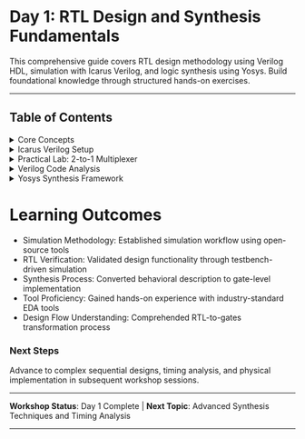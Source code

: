 # Day 1: RTL Design and Synthesis Fundamentals

This comprehensive guide covers RTL design methodology using Verilog HDL, simulation with Icarus Verilog, and logic synthesis using Yosys. Build foundational knowledge through structured hands-on exercises.

---

## Table of Contents

<details>
<summary>Core Concepts</summary>

### Simulator
A simulation engine validates digital circuit behavior by processing test vectors and generating outputs. Essential for pre-implementation verification.

### Design Module  
The primary Verilog implementation containing functional logic description of your digital circuit.

### Testbench Environment
A verification framework generating stimulus patterns and monitoring design responses for correctness validation.

```
Design Under Test (DUT) ←→ Testbench
        ↓
    Simulation Results
```

</details>

<details>
<summary>Icarus Verilog Setup</summary>

### Simulation Workflow
Icarus Verilog provides complete open-source simulation environment following this flow:

```
Verilog Source → iverilog Compiler → Executable → VCD Output → GTKWave Viewer
```

### Making new Directory
```bash
# Install required simulation tools
mkdir -p vsd/vlsi
cd vsd/vlsi
```

### Environment Preparation
```bash
# Clone workshop repository
git clone https://github.com/kunalg123/sky130RTLDesignAndSynthesisWorkshop.git
cd sky130RTLDesignAndSynthesisWorkshop/verilog_files
```

## Snapshot
<img width="1750" height="529" alt="RTL Design Flow Overview" src="https://github.com/user-attachments/assets/46977a0b-63fb-4ab4-8c76-c1d4881737e7" />

</details>

<details>
<summary>Practical Lab: 2-to-1 Multiplexer</summary>

### Simulation Execution Steps

```bash
# Compile design and testbench
iverilog good_mux.v tb_good_mux.v

# Execute simulation
./a.out

# Launch waveform viewer
gtkwave tb_good_mux.vcd
```

### Expected Simulation Results
The simulation generates timing diagrams showing multiplexer switching behavior based on select signal transitions.

<img width="1919" height="980" alt="GTKWave Waveform Analysis" src="https://github.com/user-attachments/assets/a030863c-a07f-4c28-9dc1-a8963547544a" />

</details>

<details>
<summary>Verilog Code Analysis</summary>

### Multiplexer Implementation
```verilog
module good_mux (input i0, input i1, input sel, output reg y);
always @ (*)
begin
    if(sel)
        y <= i1;
    else 
        y <= i0;
end
endmodule
```

## Snapshot 

<img width="1409" height="984" alt="Screenshot 2025-09-26 042945" src="https://github.com/user-attachments/assets/a6469a53-df3d-4b8c-b3bd-2d4c7e0639fe" />


### Functional Breakdown
- **Control Logic**: Select signal determines output routing
- **Data Path**: Two input channels (i0, i1) multiplexed to single output  
- **Implementation**: Behavioral modeling using always block with sensitivity list
- **Combinational Logic**: Output responds immediately to input changes

</details>

<details>
<summary>Yosys Synthesis Framework</summary>

### Core Capabilities
Yosys transforms RTL descriptions into gate-level implementations through:

- **Frontend Processing**: Verilog parsing and elaboration
- **Logic Optimization**: Area and timing improvements
- **Technology Mapping**: Cell library instantiation  
- **Backend Generation**: Netlist output in various formats

### Standard Cell Library Variations

| Parameter | Implementation Options |
|-----------|----------------------|
| Drive Strength | Low, Medium, High current capabilities |
| Threshold Voltage | Standard VT, Low VT, High VT variants |
| Power Profile | Low Power optimized vs High Performance |
| Area Optimization | Compact, Balanced, Speed-optimized layouts |

Libraries contain multiple gate implementations addressing diverse design requirements including speed, power, and area constraints.

### Yosys Command Sequence

```tcl
# Initialize Yosys environment
yosys

# Load technology library
read_liberty -lib ../lib/sky130_fd_sc_hd__tt_025C_1v80.lib

# Import RTL design
read_verilog good_mux.v

# Execute synthesis process
synth -top good_mux

# Apply technology mapping
abc -liberty ../lib/sky130_fd_sc_hd__tt_025C_1v80.lib

# Generate schematic visualization  
show

# Export gate-level netlist
write_verilog good_mux_netlist.v
```

## Snapshot

<img width="1919" height="1022" alt="Yosys Initialization" src="https://github.com/user-attachments/assets/a51f9068-2ae2-40a8-bdd4-bfc85747383c" />
<img width="1919" height="1021" alt="Synthesis Process Output" src="https://github.com/user-attachments/assets/57467f6f-4b32-4336-9411-9dc692d78cec" />
<img width="1919" height="1021" alt="Gate-Level Schematic" src="https://github.com/user-attachments/assets/3db3b225-1eab-4bf7-8cf2-c325f9a1ca82" />

### Synthesis Output Analysis
The synthesis tool generates optimized gate-level representation using standard cells from target library, meeting specified design constraints.

</details>

# Learning Outcomes

- Simulation Methodology: Established simulation workflow using open-source tools
- RTL Verification: Validated design functionality through testbench-driven simulation
- Synthesis Process: Converted behavioral description to gate-level implementation
- Tool Proficiency: Gained hands-on experience with industry-standard EDA tools
- Design Flow Understanding: Comprehended RTL-to-gates transformation process

### Next Steps
Advance to complex sequential designs, timing analysis, and physical implementation in subsequent workshop sessions.


---

**Workshop Status**: Day 1 Complete | **Next Topic**: Advanced Synthesis Techniques and Timing Analysis

---
